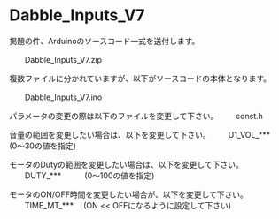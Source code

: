 # Dabble_Inputs_V7

掲題の件、Arduinoのソースコード一式を送付します。

　　Dabble_Inputs_V7.zip

複数ファイルに分かれていますが、以下がソースコードの本体となります。

　　Dabble_Inputs_V7.ino


パラメータの変更の際は以下のファイルを変更して下さい。
　　const.h

音量の範囲を変更したい場合は、以下を変更して下さい。
　　U1_VOL_***　　(0～30の値を指定)

モータのDutyの範囲を変更したい場合は、以下を変更して下さい。
　　DUTY_***　　　(0～100の値を指定)

モータのON/OFF時間を変更したい場合が、以下を変更して下さい。
　　TIME_MT_***　 (ON << OFFになるように設定して下さい)
